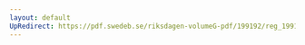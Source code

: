 ```yaml
---
layout: default
UpRedirect: https://pdf.swedeb.se/riksdagen-volumeG-pdf/199192/reg_199192/reg_199192_1039.pdf
---
```

